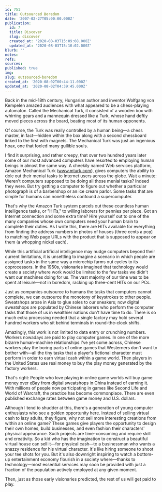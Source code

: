 ```yaml
---
id: 751
title: Outsourced Boredom
date: '2007-02-27T05:00:00.000Z'
publication:
  id: 7
  title: Discover
  slug: discover
  created_at: '2020-08-03T15:09:08.000Z'
  updated_at: '2020-08-03T15:10:02.000Z'
blurb: ''
notes: 
refs: 
sources: 
published: true
img: 
slug: outsourced-boredom
created_at: '2020-08-02T00:44:11.000Z'
updated_at: '2020-08-02T04:39:45.000Z'
---
```

Back in the mid-18th century, Hungarian author and inventor Wolfgang von Kempelen amazed audiences with what appeared to be a chess-playing automaton. Called the Mechanical Turk, it consisted of a wooden box with whirring gears and a mannequin dressed like a Turk, whose hand deftly moved pieces across the board, beating most of its human opponents.

Of course, the Turk was really controlled by a human being—a chess master, in fact—hidden within the box along with a second chessboard linked to the first with magnets. The Mechanical Turk was just an ingenious hoax, one that fooled many gullible souls.

I find it surprising, and rather creepy, that over two hundred years later some of our most advanced computers have resorted to employing human beings in almost the same way. A cheekily named Web services platform, Amazon Mechanical Turk (www.mturk.com), gives computers the ability to dole out their menial tasks to Internet users across the globe. Wait a minute: Weren't computers supposed to be doing all those menial tasks? Indeed they were. But try getting a computer to figure out whether a particular photograph is of a barbershop or an ice cream parlor. Some tasks that are simple for humans can nonetheless confound a supercomputer.

That's why the Amazon Turk system parcels out these countless human intelligence tasks, or "HITs," to willing laborers for pennies per piece. Got an Internet connection and some extra time? Hire yourself out to one of the many companies whose own computers need your human brain to complete their duties. As I write this, there are HITs available for everything from finding the address numbers in photos of houses (three cents a pop) to matching Web page URLs with the product that is supposed to appear on them (a whopping nickel each).

While this artificial artificial intelligence may nudge computers beyond their current limitations, it is unsettling to imagine a scenario in which people are assigned tasks in the same way a microchip farms out cycles to its coprocessors. In the 1950s, visionaries imagined that technology would create a society where work would be limited to the few tasks we didn't want our machines doing for us. The vast majority of our time was to be spent at leisure—not in boredom, racking up three-cent HITs on our PCs.

Just as companies outsource to humans the tasks that computers cannot complete, we can outsource the monotony of keystrokes to other people. Sweatshops arose in Asia to glue soles to our sneakers; now digital sweatshops are populated by Chinese laborers who perform the computer tasks that those of us in wealthier nations don't have time to do. There is so much extra processing needed that a single factory may hold several hundred workers who sit behind terminals in round-the-clock shifts.

Amazingly, this work is not limited to data entry or crunching numbers. Workers nowadays are paid to play computer games. In one of the more bizarre human-machine relationships I've yet come across, Chinese workers play the boring parts of online games that Westerners don't want to bother with—all the tiny tasks that a player's fictional character must perform in order to earn virtual cash within a game world. Then players in the United States use real money to buy the play money generated by the factory workers.

That's right: People who love playing in online game worlds will buy game money over eBay from digital sweatshops in China instead of earning it. With millions of people now participating in games like Second Life and World of Warcraft, the practice has become commonplace. There are even published exchange rates between game money and U.S. dollars.

Although I tend to shudder at this, there's a generation of young computer enthusiasts who see a golden opportunity here. Instead of selling virtual cash to lazy adults, they figure, why not sell more interesting creations from within an online game? These games give players the opportunity to design their own homes, build businesses, and even fashion their characters' physical appearance. Such projects are time-consuming and require skill and creativity. So a kid who has the imagination to construct a beautiful virtual house can sell it—for physical cash—to a businessman who wants a snazzy residence for his virtual character. It's like hiring someone to shoot your tee shots for you. But it's also downright inspiring to watch a bottom-up entertainment economy flourish in a society where—thanks to technology—most essential services may soon be provided with just a fraction of the population actively employed at any given moment.

Then, just as those early visionaries predicted, the rest of us will get paid to play.
